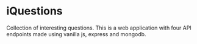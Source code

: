# iQuestions

Collection of interesting questions.
This is a web application with four API endpoints made using vanilla js, express and mongodb.
